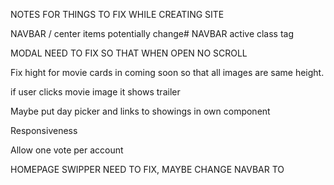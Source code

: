 NOTES FOR THINGS TO FIX WHILE CREATING SITE

NAVBAR / center items potentially change#
NAVBAR active class tag 

MODAL NEED TO FIX SO THAT WHEN OPEN NO SCROLL 

Fix hight for movie cards in coming soon so that all images are same height. 


if user clicks movie image it shows trailer

Maybe put day picker and links to showings in own component

Responsiveness 

Allow one vote per account


HOMEPAGE SWIPPER NEED TO FIX, MAYBE CHANGE NAVBAR TO 
